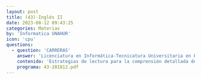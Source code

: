 ```yaml
---
layout: post
title: (43)-Inglés II
date: 2023-08-12 09:43:25
categories: Materias
by: 'Informatica UNAHUR'
icon: 'cpu'
questions:
  - question: 'CARRERAS'
    answer: 'Licenciatura en Informática-Tecnicatura Universitaria en Programación-Tecnicatura Universitaria en Redes y Operaciones-Tecnicatura Universitaria en Programación de Videojuegos-Tecnicatura Universitaria en Inteligencia Artificial-'
    contenido: 'Estrategias de lectura para la comprensión detallada de textos pertenecientes a diversos géneros académicos y profesionales vinculados las distintas disciplinas y carreras. Jerarquización de la información textual. Coherencia textual y avance de la información. Cadena léxica y campo semántico. Funciones retóricas: la clasificación, la descripción, la narración. El sintagma verbal; tiempo, voz y aspecto. Textos narrativos y argumentativos. Oraciones condicionales. Relaciones lógicas entre proposiciones: consecuencia, comparación, temporales, espaciales, condicionales. Tiempos verbales progresivos y perfectivos. Verbos modales simples y perfectivos.'
    programa: 43-201812.pdf
---
```

